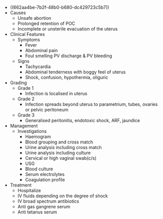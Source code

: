 - ((662aa4be-7b2f-48b0-b680-dc429723c5b7))
- Causes
	- Unsafe abortion
	- Prolonged retention of POC
	- Incomplete or unsterile evacuation of the uterus
- Clinical Features
	- Symptoms
		- Fever
		- Abdominal pain
		- Foul smelling PV discharge & PV bleeding
	- Signs
		- Tachycardia
		- Abdominal tenderness with boggy feel of uterus
		- Shock, confusion, hypothermia, oliguric
- Grading
	- Grade 1
		- Infection is localised in uterus
	- Grade 2
		- Infection spreads beyond uterus to parametrium, tubes, ovaries or pelvic peritoneum
	- Grade 3
		- Generalised peritonitis, endotoxic shock, ARF, jaundice
- Management
	- Investigations
		- Haemogram
		- Blood grouping and cross match
		- Urine analysis including cross match
		- Urine analysis including culture
		- Cervical or high vaginal swab(c/s)
		- USG
		- Blood culture
		- Serum electrolytes
		- Coagulation profile
- Treatment
	- Hospitalize
	- IV fluids depending on the degree of shock
	- IV broad spectrum antibiotics
	- Anti gas gangrene serum
	- Anti tetanus serum